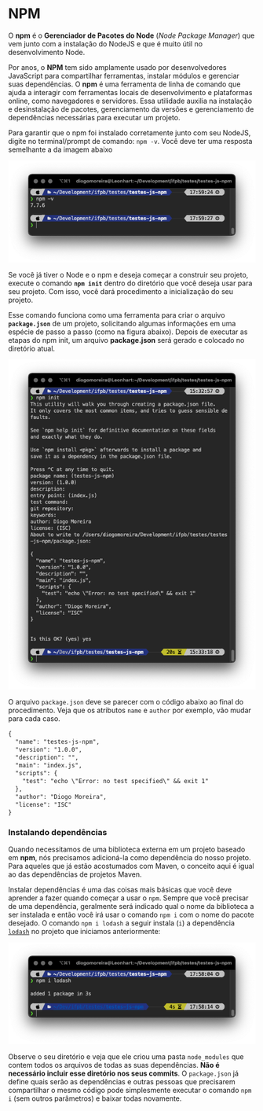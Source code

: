 # NPM

O **npm** é o **Gerenciador de Pacotes do Node** \(_Node Package Manager_\) que vem junto com a instalação do NodeJS e que é muito útil no desenvolvimento Node.

Por anos, o **NPM** tem sido amplamente usado por desenvolvedores JavaScript para compartilhar ferramentas, instalar módulos e gerenciar suas dependências. O **npm** é uma ferramenta de linha de comando que ajuda a interagir com ferramentas locais de desenvolvimento e plataformas online, como navegadores e servidores. Essa utilidade auxilia na instalação e desinstalação de pacotes, gerenciamento da versões e gerenciamento de dependências necessárias para executar um projeto.

Para garantir que o npm foi instalado corretamente junto com seu NodeJS, digite no terminal/prompt de comando: `npm -v`. Você deve ter uma resposta semelhante a da imagem abaixo

![](.gitbook/assets/image%20%281%29.png)

Se você já tiver o Node e o npm e deseja começar a construir seu projeto, execute o comando **`npm init`** dentro do diretório que você deseja usar para seu projeto. Com isso, você dará procedimento a inicialização do seu projeto.

Esse comando funciona como uma ferramenta para criar o arquivo **`package.json`** de um projeto, solicitando algumas informações em uma espécie de passo a passo \(como na figura abaixo\). Depois de executar as etapas do npm init, um arquivo **package.json** será gerado e colocado no diretório atual.

![](.gitbook/assets/image%20%282%29.png)

O arquivo `package.json` deve se parecer com o código abaixo ao final do procedimento. Veja que os atributos `name` e `author` por exemplo, vão mudar para cada caso.

```text
{
  "name": "testes-js-npm",
  "version": "1.0.0",
  "description": "",
  "main": "index.js",
  "scripts": {
    "test": "echo \"Error: no test specified\" && exit 1"
  },
  "author": "Diogo Moreira",
  "license": "ISC"
}
```

### Instalando dependências

Quando necessitamos de uma biblioteca externa em um projeto baseado em **npm**, nós precisamos adicioná-la como dependência do nosso projeto. Para aqueles que já estão acostumados com Maven, o conceito aqui é igual ao das dependências de projetos Maven.

Instalar dependências é uma das coisas mais básicas que você deve aprender a fazer quando começar a usar o `npm`. Sempre que você precisar de uma dependência, geralmente será indicado qual o nome da biblioteca a ser instalada e então você irá usar o comando `npm i` com o nome do pacote desejado. O comando `npm i lodash` a seguir instala \(`i`\) a dependência [`lodash`](https://www.npmjs.com/package/lodash) no projeto que iniciamos anteriormente:

![](.gitbook/assets/image%20%284%29.png)



Observe o seu diretório e veja que ele criou uma pasta `node_modules` que contem todos os arquivos de todas as suas dependências. **Não é necessário incluir esse diretório nos seus commits**. O `package.json` já define quais serão as dependências e outras pessoas que precisarem compartilhar o mesmo código pode simplesmente executar o comando `npm i` \(sem outros parâmetros\) e baixar todas novamente.

